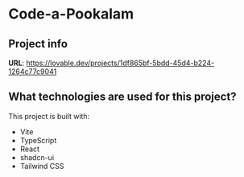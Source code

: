 # Code-a-Pookalam

## Project info

**URL**: https://lovable.dev/projects/1df865bf-5bdd-45d4-b224-1264c77c9041



## What technologies are used for this project?

This project is built with:

- Vite
- TypeScript
- React
- shadcn-ui
- Tailwind CSS


